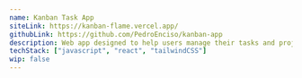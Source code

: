 ```yaml
---
name: Kanban Task App
siteLink: https://kanban-flame.vercel.app/
githubLink: https://github.com/PedroEnciso/kanban-app
description: Web app designed to help users manage their tasks and projects efficiently through a clean user interface. Projects and tasks are persisted with LocalStorage, so users are able to track their progress over time. Design was provided by Frontend Mentor.
techStack: ["javascript", "react", "tailwindCSS"]
wip: false
---
```


